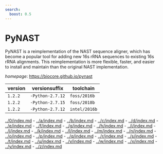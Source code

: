 ```yaml
---
search:
  boost: 0.5
---
```

# PyNAST

PyNAST is a reimplementation of the NAST sequence aligner, which has  become a popular tool for adding new 16s rRNA sequences to existing 16s rRNA alignments.  This reimplementation is more flexible, faster, and easier to install and maintain than  the original NAST implementation.

*homepage*: <https://biocore.github.io/pynast>

version | versionsuffix | toolchain
--------|---------------|----------
``1.2.2`` | ``-Python-2.7.12`` | ``foss/2016b``
``1.2.2`` | ``-Python-2.7.15`` | ``foss/2018b``
``1.2.2`` | ``-Python-2.7.12`` | ``intel/2016b``

[../0/index.md](0) - [../a/index.md](a) - [../b/index.md](b) - [../c/index.md](c) - [../d/index.md](d) - [../e/index.md](e) - [../f/index.md](f) - [../g/index.md](g) - [../h/index.md](h) - [../i/index.md](i) - [../j/index.md](j) - [../k/index.md](k) - [../l/index.md](l) - [../m/index.md](m) - [../n/index.md](n) - [../o/index.md](o) - [../p/index.md](p) - [../q/index.md](q) - [../r/index.md](r) - [../s/index.md](s) - [../t/index.md](t) - [../u/index.md](u) - [../v/index.md](v) - [../w/index.md](w) - [../x/index.md](x) - [../y/index.md](y) - [../z/index.md](z)

